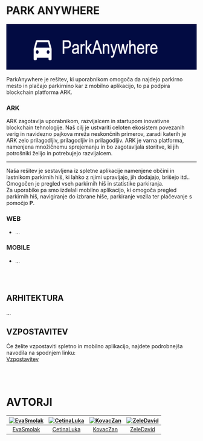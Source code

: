# PARK ANYWHERE

<p align="center"><img src="https://raw.githubusercontent.com/ZeleDavid/ParkAnywhere/master/Documentation/logo/pa.png" alt="ParkAnywhere" title="ParkAnywhere" width="600px" height="120px"/></p>

ParkAnywhere je rešitev, ki uporabnikom omogoča da najdejo parkirno mesto in plačajo parkirnino kar z mobilno aplikacijo, to pa podpira blockchain platforma ARK.

### ARK
ARK zagotavlja uporabnikom, razvijalcem in startupom inovativne blockchain tehnologije. Naš cilj je ustvariti celoten ekosistem povezanih verig in navidezno pajkova mreža neskončnih primerov, zaradi katerih je ARK zelo prilagodljiv, prilagodljiv in prilagodljiv. ARK je varna platforma, namenjena množičnemu sprejemanju in bo zagotavljala storitve, ki jih potrošniki želijo in potrebujejo razvijalcem.

<hr>

Naša rešitev je sestavljena iz spletne aplikacije namenjene občini in lastnikom parkirnih hiš, ki lahko z njimi upravljajo, jih dodajajo, brišejo itd.. Omogočen je pregled vseh parkirnih hiš in statistike parkiranja. <br>
Za uporabike pa smo izdelali mobilno aplikacijo, ki omogoča pregled parkirnih hiš, navigiranje do izbrane hiše, parkiranje vozila ter plačevanje s pomočjo <b>P</b>.

### WEB

- ...

### MOBILE

- ...

<br><br>
## ARHITEKTURA

 ...

## VZPOSTAVITEV

Če želite vzpostaviti spletno in mobilno aplikacijo, najdete podrobnejša navodila na spodnjem linku: <br>
<a href="vzpostavitev.md">Vzpostavitev</a>

<br>
<br> 

# AVTORJI
[<img alt="EvaSmolak" src="https://avatars0.githubusercontent.com/u/33725038?s=400&v=4" width="117">](https://github.com/EvaSmolak) |[<img alt="CetinaLuka" src="https://avatars3.githubusercontent.com/u/33715779?s=400&u=4752d8027850c8f376c54dd977df726c1d24c58a&v=4" width="117">](https://github.com/CetinaLuka) |[<img alt="KovacZan" src="https://avatars1.githubusercontent.com/u/39158639?s=400&v=4" width="117">](https://github.com/KovacZan) |[<img alt="ZeleDavid" src="https://avatars3.githubusercontent.com/u/33752926?s=400&v=4" width="117">](https://github.com/ZeleDavid) |
:---: |:---: |:---: |:---: |
[EvaSmolak](https://github.com/EvaSmolak) |[CetinaLuka](https://github.com/CetinaLuka) |[KovacZan](https://github.com/KovacZan) |[ZeleDavid](https://github.com/ZeleDavid) |
